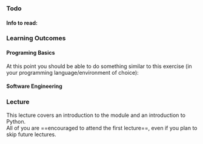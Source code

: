 ### Todo

#### Info to read:

<panel header="Admin » Where to find learning materials" no-close>
  <include src="../../admin/learningMaterials.md" />
</panel><p/>

### Learning Outcomes

#### Programing Basics


<panel type="warning" header="`W1.1` **Can perfom small computations programmatically**" no-close>

<panel type="warning" header="`W1.1a` Can explain computer programs" no-close>
  <include src="../../programming/programs/text.md" />
</panel>
<panel type="warning" header="`W1.1b` Can set up a programming environment" no-close>
  <include src="../../programming/environment/text.md" />
</panel>
<panel type="warning" header="`W1.1c` Can work with an interactive shell" no-close>
  <include src="../../programming/shell/text.md" />
</panel>
<panel type="warning" header="`W1.1d` Can use basic operators" no-close>
  <include src="../../programming/operators/text.md" />
</panel>
<panel type="warning" header="`W1.1e` Can use basic data types" no-close>
  <include src="../../programming/types/text.md" />
</panel>
<panel type="warning" header="`W1.1f` Can use variables" no-close>
  <include src="../../programming/variables/text.md" />
</panel><p/>

At this point you should be able to do something similar to this exercise (in your programming language/environment of choice):

<include src="../../programming/exercises/circle.md" />
  
</panel>

#### Software Engineering

<panel type="info" header="`W1.2` **Can explain pros and cons of software engineering**" no-close>
  <include src="../../book/softwareEngineering/prosAndCons/full.md" />
</panel>


### Lecture

This lecture covers an introduction to the module and an introduction to Python.<br>
All of you are ==encouraged to attend the first lecture==, even if you plan to skip future lectures.

